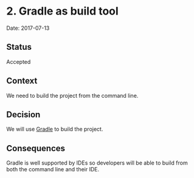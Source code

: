 # 2. Gradle as build tool

Date: 2017-07-13

## Status

Accepted

## Context

We need to build the project from the command line.

## Decision

We will use [Gradle](https://gradle.org/) to build the project.

## Consequences

Gradle is well supported by IDEs so developers will be able to build from both the command line and their IDE.
